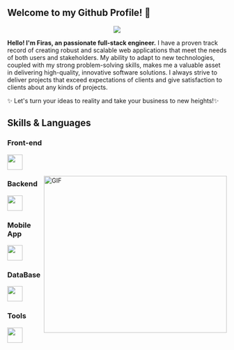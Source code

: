 ## Welcome to my Github Profile! 👋

<p align="center">
  <a href="https://github.com/DenverCoder1/readme-typing-svg"><img src="https://readme-typing-svg.herokuapp.com?lines=Passionate+Self-Learner;Create%20Fullstack%20Developer&center=true&width=500&height=50"></a>
</p>
<p><b>Hello! I'm Firas, an passionate full-stack engineer.</b>
I have a proven track record of creating robust and scalable web applications that meet the needs of both users and stakeholders.  My ability to adapt to new technologies, coupled with my strong problem-solving skills, makes me a valuable asset in delivering high-quality, innovative software solutions.  I always strive to deliver projects that exceed expectations of clients and give satisfaction to clients about any kinds of projects.</p>
<p>✨ Let's turn your ideas to reality and take your business to new heights!✨</p>

## Skills & Languages

<h3 align="left">Front-end</h3>
<p align="left">
  <a href="https://skillicons.dev">
    <img height="35" src="https://skillicons.dev/icons?i=angular,bootstrap,css,html,tailwind,threejs,js,ts,react,sass,vue" />
  </a>
</p>
 <div>
  <img align="right" alt="GIF" src="https://www.mygo.ge/uploads/blog/1584023795.jpg" width="420" height="360" />
</div>
<h3 align="left">Backend</h3>
<p align="left">
  <a href="https://skillicons.dev">
    <img height="35" src="https://skillicons.dev/icons?i=dotnet,cs,express,laravel,nodejs,php,py" />
  </a>
</p>
<h3 align="left">Mobile App</h3>
<p align="left">
  <a href="https://skillicons.dev">
    <img height="35" src="https://skillicons.dev/icons?i=androidstudio,react,flutter,swift" />
  </a>
</p>
<h3 align="left">DataBase</h3>
<p align="left">
  <a href="https://skillicons.dev">
    <img height="35" src="https://skillicons.dev/icons?i=firebase,mongodb,mysql,postgres,sqlite" />
  </a>
</p>
<h3 align="left">Tools</h3>
<p align="left"> 
  <a href="https://skillicons.dev">
    <img height="35" src="https://skillicons.dev/icons?i=azure,docker,figma,aws,github,gitlab,postman,visualstudio,vscode" />
  </a>
</p>

